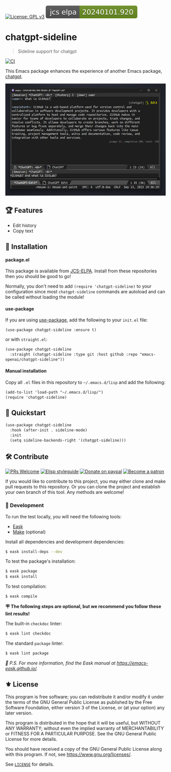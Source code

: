<picture>
  <source media="(prefers-color-scheme: light)" srcset="https://raw.githubusercontent.com/emacs-openai/openai/master/etc/light">
  <source media="(prefers-color-scheme: dark)" srcset="https://raw.githubusercontent.com/emacs-openai/openai/master/etc/dark.png">
  <img width="15%" src="" align="right">
</picture>

[![License: GPL v3](https://img.shields.io/badge/License-GPL%20v3-blue.svg)](https://www.gnu.org/licenses/gpl-3.0)
[![JCS-ELPA](https://raw.githubusercontent.com/jcs-emacs/badges/master/elpa/v/chatgpt-sideline.svg)](https://jcs-emacs.github.io/jcs-elpa/#/chatgpt-sideline)

# chatgpt-sideline
> Sideline support for chatgpt

[![CI](https://github.com/emacs-openai/chatgpt-sideline/actions/workflows/test.yml/badge.svg)](https://github.com/emacs-openai/chatgpt-sideline/actions/workflows/test.yml)

This Emacs package enhances the experience of another Emacs package, [chatgpt][].

<p align="center">
<img alt="demo" src="./etc/1.png"/>
</p>

## 🏆 Features

- Edit history
- Copy text

## 💾 Installation

#### package.el

This package is available from [JCS-ELPA](https://jcs-emacs.github.io/jcs-elpa/).
Install from these repositories then you should be good to go!

Normally, you don't need to add `(require 'chatgpt-sideline)` to your
configuration since most `chatgpt-sideline` commands are autoload and can be
called without loading the module!

#### use-package

If you are using [use-package](https://www.emacswiki.org/emacs/UsePackage),
add the following to your `init.el` file:

```elisp
(use-package chatgpt-sideline :ensure t)
```

or with `straight.el`:

```elisp
(use-package chatgpt-sideline
  :straight (chatgpt-sideline :type git :host github :repo "emacs-openai/chatgpt-sideline"))
```

#### Manual installation

Copy all `.el` files in this repository to `~/.emacs.d/lisp` and add the following:

```elisp
(add-to-list 'load-path "~/.emacs.d/lisp/")
(require 'chatgpt-sideline)
```

## 💾 Quickstart

```elisp
(use-package chatgpt-sideline
  :hook (after-init . sideline-mode)
  :init
  (setq sideline-backends-right '(chatgpt-sideline)))
```

## 🛠️ Contribute

[![PRs Welcome](https://img.shields.io/badge/PRs-welcome-brightgreen.svg)](http://makeapullrequest.com)
[![Elisp styleguide](https://img.shields.io/badge/elisp-style%20guide-purple)](https://github.com/bbatsov/emacs-lisp-style-guide)
[![Donate on paypal](https://img.shields.io/badge/paypal-donate-1?logo=paypal&color=blue)](https://www.paypal.me/jcs090218)
[![Become a patron](https://img.shields.io/badge/patreon-become%20a%20patron-orange.svg?logo=patreon)](https://www.patreon.com/jcs090218)

If you would like to contribute to this project, you may either
clone and make pull requests to this repository. Or you can
clone the project and establish your own branch of this tool.
Any methods are welcome!

### 🔬 Development

To run the test locally, you will need the following tools:

- [Eask](https://emacs-eask.github.io/)
- [Make](https://www.gnu.org/software/make/) (optional)

Install all dependencies and development dependencies:

```sh
$ eask install-deps --dev
```

To test the package's installation:

```sh
$ eask package
$ eask install
```

To test compilation:

```sh
$ eask compile
```

**🪧 The following steps are optional, but we recommend you follow these lint results!**

The built-in `checkdoc` linter:

```sh
$ eask lint checkdoc
```

The standard `package` linter:

```sh
$ eask lint package
```

*📝 P.S. For more information, find the Eask manual at https://emacs-eask.github.io/.*

## ⚜️ License

This program is free software; you can redistribute it and/or modify
it under the terms of the GNU General Public License as published by
the Free Software Foundation, either version 3 of the License, or
(at your option) any later version.

This program is distributed in the hope that it will be useful,
but WITHOUT ANY WARRANTY; without even the implied warranty of
MERCHANTABILITY or FITNESS FOR A PARTICULAR PURPOSE.  See the
GNU General Public License for more details.

You should have received a copy of the GNU General Public License
along with this program.  If not, see <https://www.gnu.org/licenses/>.

See [`LICENSE`](./LICENSE.txt) for details.


[chatgpt]: https://github.com/emacs-openai/chatgpt

